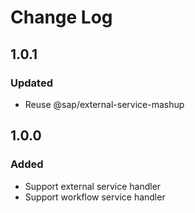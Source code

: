 # Change Log

## 1.0.1
### Updated
- Reuse @sap/external-service-mashup
## 1.0.0
### Added
- Support external service handler
- Support workflow service handler
